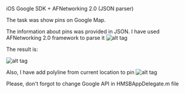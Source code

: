 iOS Google SDK + AFNetworking 2.0 (JSON parser)

The task was show pins on Google Map.

The information about pins was provided in JSON. I have used AFNetworking 2.0 framework to parse it
![alt tag](http://habrastorage.org/storage3/fcb/73b/eeb/fcb73beebc3a2e937f4a5e1d469cf0d0.png)

The result is:

![alt tag](http://habrastorage.org/storage3/696/a91/e07/696a91e0740955ff8dff1c40e7641afd.png)

Also, I have add polyline from current location to pin
![alt tag](http://habrastorage.org/storage3/a25/1d0/497/a251d04978f1a03f14bdb15f8b0ca831.png)

Please, don't forgot to change Google API in HMSBAppDelegate.m file

